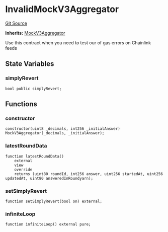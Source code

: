 # InvalidMockV3Aggregator
[Git Source](https://github.com/larrythecucumber321/protocol/blob/0e60393685a4ae7994ac986273cdfa4cf9c069ed/contracts/plugins/mocks/InvalidChainlinkMock.sol)

**Inherits:**
[MockV3Aggregator](/tools/docgen/src/contracts/plugins/mocks/ChainlinkMock.sol/contract.MockV3Aggregator.md)

Use this contract when you need to test our of gas errors
on Chainlink feeds


## State Variables
### simplyRevert

```solidity
bool public simplyRevert;
```


## Functions
### constructor


```solidity
constructor(uint8 _decimals, int256 _initialAnswer) MockV3Aggregator(_decimals, _initialAnswer);
```

### latestRoundData


```solidity
function latestRoundData()
    external
    view
    override
    returns (uint80 roundId, int256 answer, uint256 startedAt, uint256 updatedAt, uint80 answeredInRoundyarn);
```

### setSimplyRevert


```solidity
function setSimplyRevert(bool on) external;
```

### infiniteLoop


```solidity
function infiniteLoop() external pure;
```

